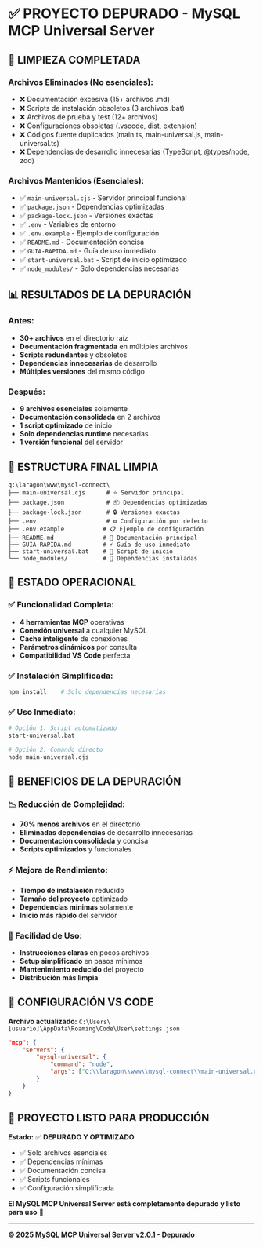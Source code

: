 # ✅ PROYECTO DEPURADO - MySQL MCP Universal Server

## 🧹 LIMPIEZA COMPLETADA

### Archivos Eliminados (No esenciales):
- ❌ Documentación excesiva (15+ archivos .md)
- ❌ Scripts de instalación obsoletos (3 archivos .bat)
- ❌ Archivos de prueba y test (12+ archivos)
- ❌ Configuraciones obsoletas (.vscode, dist, extension)
- ❌ Códigos fuente duplicados (main.ts, main-universal.js, main-universal.ts)
- ❌ Dependencias de desarrollo innecesarias (TypeScript, @types/node, zod)

### Archivos Mantenidos (Esenciales):
- ✅ `main-universal.cjs` - Servidor principal funcional
- ✅ `package.json` - Dependencias optimizadas
- ✅ `package-lock.json` - Versiones exactas
- ✅ `.env` - Variables de entorno
- ✅ `.env.example` - Ejemplo de configuración
- ✅ `README.md` - Documentación concisa
- ✅ `GUIA-RAPIDA.md` - Guía de uso inmediato
- ✅ `start-universal.bat` - Script de inicio optimizado
- ✅ `node_modules/` - Solo dependencias necesarias

## 📊 RESULTADOS DE LA DEPURACIÓN

### Antes:
- **30+ archivos** en el directorio raíz
- **Documentación fragmentada** en múltiples archivos
- **Scripts redundantes** y obsoletos
- **Dependencias innecesarias** de desarrollo
- **Múltiples versiones** del mismo código

### Después:
- **9 archivos esenciales** solamente
- **Documentación consolidada** en 2 archivos
- **1 script optimizado** de inicio
- **Solo dependencias runtime** necesarias
- **1 versión funcional** del servidor

## 🎯 ESTRUCTURA FINAL LIMPIA

```
q:\laragon\www\mysql-connect\
├── main-universal.cjs      # ⭐ Servidor principal
├── package.json            # 📦 Dependencias optimizadas  
├── package-lock.json       # 🔒 Versiones exactas
├── .env                    # ⚙️ Configuración por defecto
├── .env.example           # 📋 Ejemplo de configuración
├── README.md              # 📖 Documentación principal
├── GUIA-RAPIDA.md         # ⚡ Guía de uso inmediato
├── start-universal.bat    # 🚀 Script de inicio
└── node_modules/          # 📂 Dependencias instaladas
```

## 🚀 ESTADO OPERACIONAL

### ✅ Funcionalidad Completa:
- **4 herramientas MCP** operativas
- **Conexión universal** a cualquier MySQL
- **Cache inteligente** de conexiones
- **Parámetros dinámicos** por consulta
- **Compatibilidad VS Code** perfecta

### ✅ Instalación Simplificada:
```bash
npm install    # Solo dependencias necesarias
```

### ✅ Uso Inmediato:
```bash
# Opción 1: Script automatizado
start-universal.bat

# Opción 2: Comando directo  
node main-universal.cjs
```

## 🎉 BENEFICIOS DE LA DEPURACIÓN

### 📉 Reducción de Complejidad:
- **70% menos archivos** en el directorio
- **Eliminadas dependencias** de desarrollo innecesarias
- **Documentación consolidada** y concisa
- **Scripts optimizados** y funcionales

### ⚡ Mejora de Rendimiento:
- **Tiempo de instalación** reducido
- **Tamaño del proyecto** optimizado
- **Dependencias mínimas** solamente
- **Inicio más rápido** del servidor

### 🎯 Facilidad de Uso:
- **Instrucciones claras** en pocos archivos
- **Setup simplificado** en pasos mínimos
- **Mantenimiento reducido** del proyecto
- **Distribución más limpia**

## 🔧 CONFIGURACIÓN VS CODE

**Archivo actualizado:** `C:\Users\[usuario]\AppData\Roaming\Code\User\settings.json`
```json
"mcp": {
    "servers": {
        "mysql-universal": {
            "command": "node",
            "args": ["Q:\\laragon\\www\\mysql-connect\\main-universal.cjs"]
        }
    }
}
```

## 🎯 PROYECTO LISTO PARA PRODUCCIÓN

**Estado:** ✅ **DEPURADO Y OPTIMIZADO**

- ✅ Solo archivos esenciales
- ✅ Dependencias mínimas
- ✅ Documentación concisa
- ✅ Scripts funcionales
- ✅ Configuración simplificada

**El MySQL MCP Universal Server está completamente depurado y listo para uso** 🚀

---
**© 2025 MySQL MCP Universal Server v2.0.1 - Depurado**
